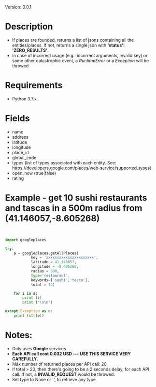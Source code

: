 
Version: 0.0.1

# Description
* If places are founded, returns a list of jsons containing all the entities/places. If not, returns a single json with **'status': 'ZERO_RESULTS'**.
* In case of incorrect usage (e.g.: incorrect arguments, invalid key) or some other catastrophic event, a _RuntimeError_ or a _Exception_ will be throwed


# Requirements
* Python 3.7.x


# Fields
* name
* address
* latitude
* longitude
* place_id
* global_code
* types (list of types associated with each entity. See: https://developers.google.com/places/web-service/supported_types)
* open_now (true|false)
* rating

# Example - get 10 sushi restaurants and tascas in a 500m radius from (41.146057,-8.605268)

```python


import googleplaces

try:
	a = googleplaces.getAllPlaces(
			key = 'xxxxxxxxxxxxxxxxxxxxxx', 
			latitude = 41.146057, 
			longitude = -8.605268, 
			radius = 500, 
			type='restaurant',
			keywords=['sushi','tasca'],
			total = 10)

	for i in a:
		print (i)
		print ("\n\n")

except Exception as e:
	print (str(e))


```

# Notes: 
* Only uses **Google** services.
* **Each API call cost 0.032 USD --- USE THIS SERVICE VERY CAREFULLY**.
* Máx number of returned places per API call: 20
* If total > 20, then there's going to be a 2 seconds delay, for each API call. If not, a **INVALID_REQUEST** would be throwed.
* Set type to None or '', to retrieve any type
